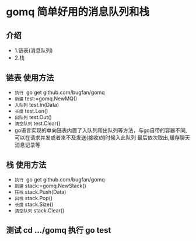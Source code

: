 # gomq 简单好用的消息队列和栈

## 介绍
- 1.链表(消息队列) 
- 2.栈 
## 链表 使用方法
- `执行`  go get github.com/bugfan/gomq 
- `新建` test:=gomq.NewMQ()
- `入队列` test.In(Data)
- `长度` test.Len()
- `出队列` test.Out()
- `清空队列` test.Clear()
- go语言实现的单向链表内置了入队列和出队列等方法，与go自带的容器不同,可以在请求并发或者来不及发送(接收)的时候入此队列 最后依次取出,缓存聊天消息记录等

## 栈 使用方法
- `执行`  go get github.com/bugfan/gomq 
- `新建` stack:=gomq.NewStack()
- `压栈` stack.Push(Data)
- `出栈` stack.Pop()
- `长度` stack.Size()
- `清空队列` stack.Clear()


## 测试 cd .../gomq 执行 go test
